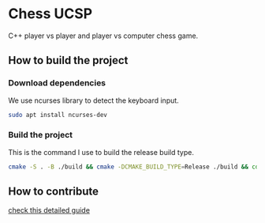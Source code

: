 # Chess UCSP

C++ player vs player and player vs computer chess game.

## How to build the project

### Download dependencies
We use ncurses library to detect the keyboard input.
```bash
sudo apt install ncurses-dev
```

### Build the project

This is the command I use to build the release build type.
```bash
cmake -S . -B ./build && cmake -DCMAKE_BUILD_TYPE=Release ./build && cd ./build && make -j $(nproc) && ./UCSP_Chess
```


## How to contribute
[check this detailed guide](Contributing.md)

